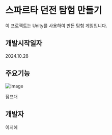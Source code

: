 # 스파르타 던전 탐험 만들기

이 프로젝트는 Unity를 사용하여 만든 탐험 게임입니다.

## 개발시작일자
2024.10.28

## 주요기능

![image](https://github.com/user-attachments/assets/b1f822db-de47-447f-8cd8-49989bc2dac6)

점프대


## 개발자
이지혜
